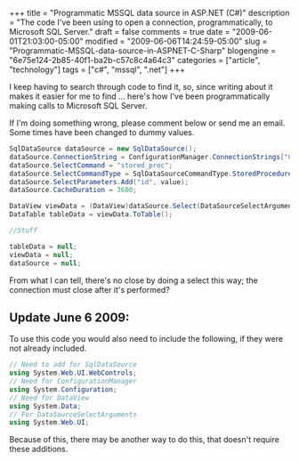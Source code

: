 +++
title = "Programmatic MSSQL data source in ASP.NET (C#)"
description = "The code I've been using to open a connection, programmatically, to Microsoft SQL Server."
draft = false
comments = true
date = "2009-06-01T21:03:00-05:00"
modified = "2009-06-06T14:24:59-05:00"
slug = "Programmatic-MSSQL-data-source-in-ASPNET-C-Sharp"
blogengine = "6e75e124-2b85-40f1-ba2b-c57c8c4a64c3"
categories = ["article", "technology"]
tags = ["c#", "mssql", ".net"]
+++

I keep having to search through code to find it, so, since writing about it makes it easier for me to find ... here's how I've been programmatically making calls to Microsoft SQL Server.

If I'm doing something wrong, please comment below or send me an email. Some times have been changed to dummy values.

```csharp
SqlDataSource dataSource = new SqlDataSource();
dataSource.ConnectionString = ConfigurationManager.ConnectionStrings["ConnectionString"].ConnectionString;
dataSource.SelectCommand = "stored_proc";
dataSource.SelectCommandType = SqlDataSourceCommandType.StoredProcedure;
dataSource.SelectParameters.Add("id", value);
dataSource.CacheDuration = 3600;

DataView viewData = (DataView)dataSource.Select(DataSourceSelectArguments.Empty);
DataTable tableData = viewData.ToTable();

//Stuff

tableData = null;
viewData = null;
dataSource = null;
```

From what I can tell, there's no close by doing a select this way; the connection must close after it's performed?

## Update June 6 2009:
To use this code you would also need to include the following, if they were not already included.

```csharp
// Need to add for SqlDataSource
using System.Web.UI.WebControls;
// Need for ConfigurationManager
using System.Configuration;
// Need for DataView
using System.Data;
// For DataSourceSelectArguments
using System.Web.UI;
```

Because of this, there may be another way to do this, that doesn't require these additions.
